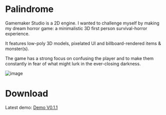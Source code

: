 # Palindrome
<p>Gamemaker Studio is a 2D engine. I wanted to challenge myself by making my dream horror game: a minimalistic 3D first person survival-horror experience.</p>
<p>It features low-poly 3D models, pixelated UI and billboard-rendered items & monster(s).</p>
<p>The game has a strong focus on confusing the player and to make them constantly in fear of what might lurk in the ever-closing darkness.</p>

![image](https://github.com/miblan/Palindrome/assets/29658804/ce0e6247-48be-4715-8c31-4cf60e0c9a01)

# Download
Latest demo:
[Demo V0.1.1](https://github.com/miblan/Palindrome/blob/github/readme/Demo/Palindrome_V0.1.1.zip)

